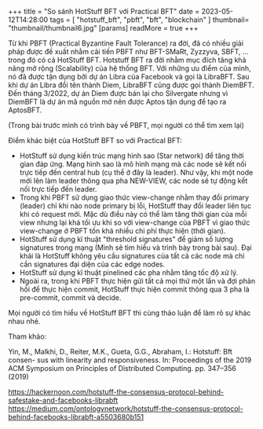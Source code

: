 +++
title = "So sánh HotStuff BFT với Practical BFT"
date = 2023-05-12T14:28:00
tags = [
"hotstuff_bft",
"pbft",
"bft",
"blockchain"
]
thumbnail= "thumbnail/thumbnail6.jpg"
[params]
  readMore = true
+++



Từ khi PBFT (Practical Byzantine Fault Tolerance) ra đời, đã có nhiều giải pháp được đề xuất nhằm cải tiến PBFT như BFT-SMaRt, Zyzzyva, SBFT, ... trong đó có cả HotStuff BFT. Hotstuff BFT ra đời nhằm mục đích tăng khả năng mở rộng (Scalability) của hệ thống BFT. Với những ưu điểm của mình, nó đã được tận dụng bởi dự án Libra của Facebook và gọi là LibraBFT. Sau khi dự án Libra đổi tên thành Diem, LibraBFT cũng được gọi thành DiemBFT. Đến tháng 3/2022, dự án Diem được bán lại cho Silvergate nhưng vì DiemBFT là dự án mã nguồn mở nên được Aptos tận dụng để tạo ra AptosBFT.

(Trong bài trước mình có trình bày về PBFT, mọi người có thể tìm xem lại)

Điểm khác biệt của HotStuff BFT so với Practical BFT:

- HotStuff sử dụng kiến trúc mạng hình sao (Star network) để tăng thời gian đáp ứng. Mạng hình sao là mô hình mạng mà các node sẽ kết nối trực tiếp đến central hub (cụ thể ở đây là leader). Như vậy, khi một node mới lên làm leader thông qua pha NEW-VIEW, các node sẽ tự động kết nối trực tiếp đến leader.
- Trong khi PBFT sử dụng giao thức view-change nhằm thay đổi primary (leader) chỉ khi nào node primary bị lỗi, HotStuff thay đổi leader liên tục khi có request mới. Mặc dù điều này có thể làm tăng thời gian của mỗi view nhưng lại khá tối ưu khi so với view-change của PBFT vì giao thức view-change ở PBFT tốn khá nhiều chi phí thực hiện (thời gian).
- HotStuff sử dụng kĩ thuật "threshold signatures" để giảm số lượng signatures trong mạng (Mình sẽ tìm hiểu và trình bày trong bài sau). Đại khái là HotStuff không yêu cầu signatures của tất cả các node mà chỉ cần signatures đại diện của các edge nodes.
- HotStuff sử dụng kĩ thuật pinelined các pha nhằm tăng tốc độ xử lý.
- Ngoài ra, trong khi PBFT thực hiện gửi tất cả mọi thứ một lần và đợi phản hồi để thực hiện commit, HotStuff thực hiện commit thông qua 3 pha là pre-commit, commit và decide.

Mọi người có tìm hiểu về HotStuff BFT thì cùng thảo luận để làm rõ sự khác nhau nhé.

Tham khảo:

Yin, M., Malkhi, D., Reiter, M.K., Gueta, G.G., Abraham, I.: Hotstuff: Bft consen-
sus with linearity and responsiveness. In: Proceedings of the 2019 ACM Symposium
on Principles of Distributed Computing. pp. 347–356 (2019)

https://hackernoon.com/hotstuff-the-consensus-protocol-behind-safestake-and-facebooks-librabft
https://medium.com/ontologynetwork/hotstuff-the-consensus-protocol-behind-facebooks-librabft-a5503680b151